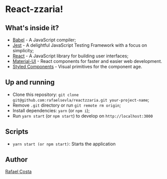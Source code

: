 # React-zzaria!

## What's inside it?

- [Babel](https://babeljs.io/) - A JavaScript compiler;
- [Jest](https://jestjs.io/en/) - A delightful JavaScript Testing Framework with a focus on simplicity;
- [React](https://reactjs.org) - A JavaScript library for building user interfaces;
- [Material-UI](https://github.com/mui-org/material-ui) - React components for faster and easier web development.
- [Styled Components](https://www.styled-components.com) - Visual primitives for the component age.

## Up and running

- Clone this repository: `git clone git@github.com:rafaelsevla/reactzzaria.git your-project-name`;
- Remove `.git` directory or run `git remote rm origin`;
- Install dependencies: `yarn` (or `npm i`);
- Run `yarn start` (or `npm start`) to develop on `http://localhost:3000`

## Scripts

- `yarn start (or npm start)`: Starts the application

## Author

[Rafael Costa](https://github.com/rafaelsevla)
